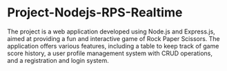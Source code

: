 # Project-Nodejs-RPS-Realtime
The project is a web application developed using Node.js and Express.js, aimed at providing a fun and interactive game of Rock Paper Scissors. The application offers various features, including a table to keep track of game score history, a user profile management system with CRUD operations, and a registration and login system.
